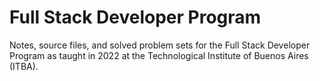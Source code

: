 # Full Stack Developer Program
Notes, source files, and solved problem sets for the Full Stack Developer Program as taught in 2022 at the Technological Institute of Buenos Aires (ITBA).
